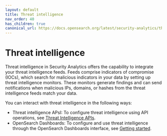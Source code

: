 ```yaml
---
layout: default
title: Threat intelligence
nav_order: 40
has_children: true
canonical_url: https://docs.opensearch.org/latest/security-analytics/threat-intelligence/index/
---
```


# Threat intelligence

Threat intelligence in Security Analytics offers the capability to integrate your threat intelligence feeds. Feeds comprise indicators of compromise (IOCs), which search for malicious indicators in your data by setting up threat intelligence monitors. These monitors generate findings and can send notifications when malicious IPs, domains, or hashes from the threat intelligence feeds match your data.


You can interact with threat intelligence in the following ways:

- Threat intelligence APsI: To configure threat intelligence using API operations, see [Threat Intelligence APIs]({{site.url}}{{site.baseurl}}/security-analytics/threat-intelligence/api/threat-intel-api/).
- OpenSearch Dashboards: To configure and use threat intelligence through the OpenSearch Dashboards interface, see [Getting started]({{site.url}}{{site.baseurl}}/security-analytics/threat-intelligence/getting-started/).